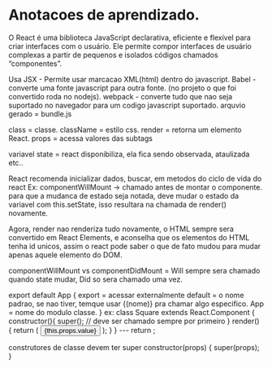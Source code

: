 # Anotacoes de aprendizado.

O React é uma biblioteca JavaScript declarativa, eficiente e flexível para criar interfaces com o usuário. Ele permite compor interfaces de usuário complexas a partir de pequenos e isolados códigos chamados “componentes”.

Usa JSX - Permite usar marcacao XML(html) dentro do javascript.
Babel - converte uma fonte javascript para outra fonte. (no projeto o que foi convertido roda no nodejs).
webpack - converte tudo que nao seja suportado no navegador para um codigo javascript suportado. arquvio gerado = bundle.js

class = classe.
className = estilo css.
render = retorna um elemento React.
props = acessa valores das subtags

variavel state = react disponibiliza, ela fica sendo observada, ataulizada etc..

React recomenda inicializar dados, buscar, em metodos do ciclo de vida do react Ex: componentWillMount -> chamado antes de montar  o componente.
para que a mudanca de estado seja notada, deve mudar o estado da variavel com this.setState, isso resultara na chamada de render() novamente.

Agora, render nao renderiza tudo novamente, o HTML sempre sera convertido em React Elements, e aconselha que os elementos do HTML tenha id unicos, assim
o react pode saber o que de fato mudou para mudar apenas aquele elemento do DOM.

componentWillMount vs componentDidMount = Will sempre sera chamado quando state mudar, Did so sera chamado uma vez.



export default App {
export = acessar externalmente
default = o nome padrao, se nao tiver, temque usar {(nome)} pra chamar algo especifico.
App = nome do modulo classe.
}
ex: 
class Square extends React.Component {
  constructor(){
    super(); // deve ser chamado sempre por primeiro
  }
  render() {
    return (
      <button className="square">
        {this.props.value}
      </button>
    );
  }
}
---  return <Square value={i} />;

construtores de classe devem ter super
  constructor(props) {
    super(props);
  }
